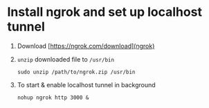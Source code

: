 # Install ngrok and set up localhost tunnel

1. Download [https://ngrok.com/download](ngrok)

2. `unzip` downloaded file to `/usr/bin`

    `sudo unzip /path/to/ngrok.zip /usr/bin`
    
3. To start & enable localhost tunnel in background
	
	`nohup ngrok http 3000 &` 